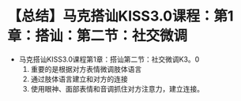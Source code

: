 # 【总结】马克搭讪KISS3.0课程：第1章：搭讪：第二节：社交微调

-   马克搭讪KISS3.0课程第1章：搭讪第二节：社交微调K3。0
    1.  重要的是根据对方表情微调肢体语言
    2.  通过肢体语言建立和对方的连接
    3.  使用眼神、面部表情和音调抓住对方注意力，建立连接。